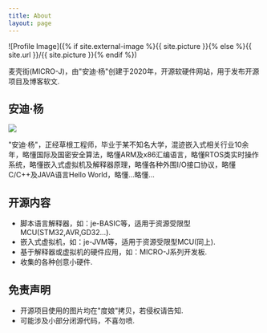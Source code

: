 ```yaml
---
title: About
layout: page
---
```

![Profile Image]({% if site.external-image %}{{ site.picture }}{% else %}{{ site.url }}/{{ site.picture }}{% endif %})

<p>麦壳街(MICRO-J)，由"安迪·杨"创建于2020年，开源软硬件网站，用于发布开源项目及博客软文.</p>

<h2>安迪·杨</h2>

<div><img src="https://micro-j.github.io/assets/images/andy.jpg" /></div>

<div style="text-align: left;">
	<p>"安迪·杨"，正经草根工程师，毕业于某不知名大学，混迹嵌入式相关行业10余年，略懂国际及国密安全算法，略懂ARM及x86汇编语言，略懂RTOS类实时操作系统，略懂嵌入式虚拟机及解释器原理，略懂各种外围I/O接口协议，略懂C/C++及JAVA语言Hello World，略懂...略懂...
    </p>
</div>
<h2>开源内容</h2>

<ul class="skill-list">
	<li>脚本语言解释器，如：je-BASIC等，适用于资源受限型MCU(STM32,AVR,GD32...).</li>
    <li>嵌入式虚拟机，如：je-JVM等，适用于资源受限型MCU(同上).</li>
    <li>基于解释器或虚拟机的硬件应用，如：MICRO-J系列开发板.</li>
    <li>收集的各种创意小硬件.</li>
</ul>



<h2>免责声明</h2>

<ul>
	<li>开源项目使用的图片均在"度娘"拷贝，若侵权请告知.</li>
    <li>可能涉及小部分闭源代码，不喜勿喷.</li>
</ul>


